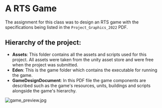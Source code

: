 # A RTS Game
The assignment for this class was to design an RTS game with the specifications being listed in the `Project_Graphics_2022` PDF. 

## Hierarchy of the project:
* **Assets**: This folder contains all the assets and scripts used for this project. All assets were taken from the unity asset store and were free when the project was submitted.
* **Eden**: This is the game folder which contains the executable for running the game.
* **GameDesignDocument**: In this PDF file the game components are described such as the game's resources, units, buildings and scripts alongside the game's hierarchy. 

![game_preview.jpg](../_resources/game_preview.jpg)

